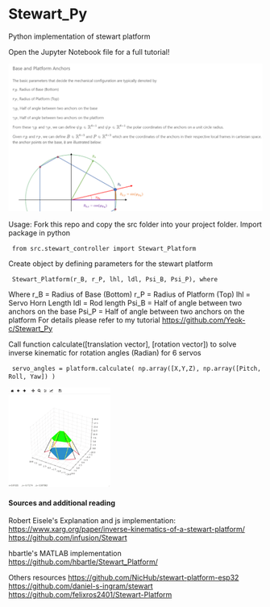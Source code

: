 # Stewart_Py
 Python implementation of stewart platform

 Open the Jupyter Notebook file for a full tutorial! 
 
[<img src="/doc/readme_resources/tutorial_ss.png">](/doc/readme_resources/tutorial_ss)

 
 Usage: 
 Fork this repo and copy the src folder into your project folder. Import package in python
 
     from src.stewart_controller import Stewart_Platform
 
 Create object by defining parameters for the stewart platform
      
     Stewart_Platform(r_B, r_P, lhl, ldl, Psi_B, Psi_P), where
 
 Where 
 r_B = Radius of Base (Bottom)
 r_P = Radius of Platform (Top)
 lhl = Servo Horn Length
 ldl = Rod length
 Psi_B = Half of angle between two anchors on the base
 Psi_P = Half of angle between two anchors on the platform
 For details please refer to my tutorial https://github.com/Yeok-c/Stewart_Py
    
 Call function calculate([translation vector], [rotation vector]) to solve inverse kinematic for rotation angles (Radian) for 6 servos
 
     servo_angles = platform.calculate( np.array([X,Y,Z), np.array([Pitch, Roll, Yaw]) )

 
 [<img src="/doc/readme_resources/ezgif-7-487de93db9.gif" width="40%" height="40%">](/doc/readme_resources/ezgif-7-487de93db9.gif)

#### Sources and additional reading
Robert Eisele's Explanation and js implementation: 
https://www.xarg.org/paper/inverse-kinematics-of-a-stewart-platform/
https://github.com/infusion/Stewart

hbartle's MATLAB implementation
https://github.com/hbartle/Stewart_Platform/

Others resources
https://github.com/NicHub/stewart-platform-esp32
https://github.com/daniel-s-ingram/stewart
https://github.com/felixros2401/Stewart-Platform

